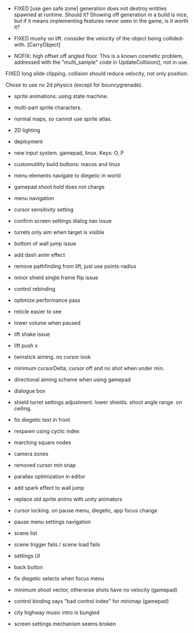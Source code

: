 + FIXED [use gen safe zone] generation does not destroy entities spawned at runtime. Should it? Showing off generation in a build is nice, but if it means implementing features never seen in the game, is it worth it?

+ FIXED mushy on lift. consider the velocity of the object being collided-with. [CarryObject]

+ NOFIX: high offset off angled floor. This is a known cosmetic problem, addressed with the "multi_sample" code in UpdateCollision(), not in use.

FIXED long slide clipping. collision should reduce velocity, not only position.

Chose to use no 2d physics (except for bouncygrenade).
+ sprite animations: using state machine.
+ multi-part sprite characters.
+ normal maps, so cannot use sprite atlas.
+ 2D lighting
+ deployment

+ new input system. gamepad, linux. Keys: O, P
+ customutility build buttons: macos and linux
+ menu elements navigate to diegetic in world
+ gamepad shoot hold does not charge
+ menu navigation
+ cursor sensitivity setting
+ confirm screen settings dialog nav issue

+ turrets only aim when target is visible
+ bottom of wall jump issue
+ add dash anim effect
+ remove pathfinding from lift, just use points-radius
+ minor shield single frame flip issue
+ control rebinding
+ optimize performance pass
+ reticle easier to see
+ lower volume when paused

+ lift shake issue
+ lift push x

+ twinstick aiming. no cursor look
+ minimum cursorDelta; cursor off and no shot when under min.
+ directional aiming scheme when using gamepad

+ dialogue box
+ shield turret settings adjustment. lower shields. shoot angle range. on ceiling.
+ fix diegetic text in front
+ respawn using cyclic index
+ marching square nodes

+ camera zones
+ removed cursor min snap
+ parallax optimization in editor
+ add spark effect to wall jump
+ replace old sprite anims with unity animators

+ cursor locking. on pause menu, diegetic, app focus change
+ pause menu settings navigation
+ scene list
+ scene trigger fails / scene load fails
+ settings UI
+ back button
+ fix diegetic selects when focus menu
+ minimum shoot vector, otherwise shots have no velocity (gamepad)
+ control binding says "bad control index" for minimap (gamepad)
+ city highway music intro is bungled
+ screen settings mechanism seems broken
